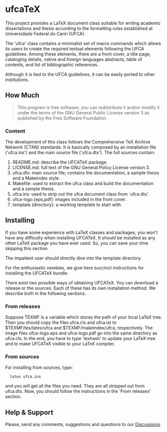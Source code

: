 # ufcaTeX

This project provides a LaTeX document class suitable for writing academic
dissertations and thesis according to the formatting rules established at Universidade
Federal do Cariri (UFCA).

The 'ufca' class contains a minimalist set of macro commands which allows its
users to create the required textual elements following the UFCA
guidelines. Among these elements, there are a front cover,
a title page, cataloging details, native and foreign languages abstracts, table
of contents, and list of bibliographic references.

Although it is tied to the UFCA guidelines, it can be easily ported to other institutions.


## How Much

> This program is free software; you can redistribute it and/or modify
> it under the terms of the GNU General Public License version 3 as
> published by the Free Software Foundation.


### Content

The development of this class follows the Comprehensive TeX Archive
Network (CTAN) standards. It is basically composed by an installation file ('ufca.ins') and the main source file ('ufca.dtx'). The full sources contain:

  1. README.md: describe the UFCATeX package.
  1. LICENSE.md: full text of the GNU General Policy License version 3.
  5. ufca.dtx: main source file; contains the documentation, a sample
     thesis and a Makeindex style.
  2. Makefile: used to extract the ufca class and build the
     documentation and a sample thesis.
  7. ufca.ins: used to strip out the ufca document class from `ufca.dtx'.
  8. ufca-logo.[eps,pdf]: images included in the front cover.
  9. template (directory): a working template to start with.

## Installing

If you have some experience with LaTeX classes and packages, you won't have any
difficulty when installing UFCATeX. It should be installed as any other LaTeX
package you have ever used. So, you can save your time skipping this section.

The impatient user should directly dive into the template directory.

For the enthusiastic newbies, we give here succinct instructions for installing
the UFCATeX bundle.

There exist two possible ways of obtaining UFCATeX. You can download a release
or the sources. Each of these has its own installation method. We describe both
in the following sections.

### From releases

Suppose TEXMF is a variable which stores the path of your local LaTeX tree.
Then you should copy the files ufca.cls and ufca.ist to
$TEXMF/tex/latex/ufca and $TEXMF/makeindex/ufca,
respectively. The image files ufca-logo.eps and ufca-logo.pdf go into the same
directory as ufca.cls. In the end, you have to type 'texhash' to update your
LaTeX tree and to make UFCATeX visible to your LaTeX compiler.

### From sources

For installing from sources, type:

```
  latex ufca.ins
```

and you will get all the files you need. They are all stripped out from
ufca.dtx. Now, you should follow the instructions in the 'From releases'
section.


## Help & Support

Please, send any comments, suggestions and questions to our [Discussions](https://github.com/vicentehelano/ufcaTeX/discussions).
